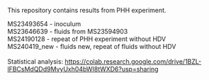 This repository contains results from PHH experiment.

MS23493654 - inoculum <br>
MS23646639 - fluids from MS23594903 <br>
MS24190128 - repeat of PHH experiment without HDV <br>
MS240419_new - fluids new, repeat of fluids without HDV <br>
<br>
Statistical analysis: https://colab.research.google.com/drive/1BZL-lFBCsMdQDd9MvyUxh04bWI8tWXD6?usp=sharing
